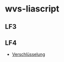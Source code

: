 # wvs-liascript




## LF3

## LF4

 * [Verschlüsselung](https://liascript.github.io/course/?https://raw.githubusercontent.com/dsp77/wvs-liascript/main/LF04/verschluesselung.md)